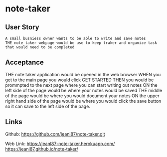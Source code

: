 # note-taker

## User Story

```
A small busniess owner wants to be able to write and save notes
THE note taker webpage would be use to keep traker and organize task that would need to be completed

```

## Acceptance

THE note taker application would be opened in the web browser
WHEN you get to the main page you would click GET STARTED
THEN you would be prommpted to the next page where you can start writing out notes
ON the left side of the page would be where your notes would be saved
THE middle of the page would be where you would document your notes
ON the upper right hand side of the page would be where you would click the save button so it can save to the left side of the page.

## Links

Github: https://github.com/jeanl87/note-taker.git

Web Link: https://jeanl87-note-taker.herokuapp.com/
https://jeanl87.github.io/note-taker/
